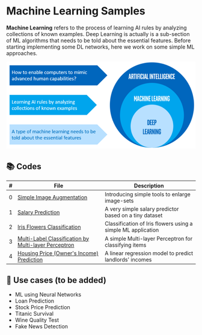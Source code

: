 # Machine Learning Samples

**Machine Learning** refers to the process of learning AI rules by analyzing collections of known examples. Deep Learning is actually is a sub-section of ML algorithms that needs to be told about the essential features. Before starting implementing some DL networks, here we work on some simple ML approaches.

![ML](https://github.com/alitourani/deep-learning-from-scratch/blob/main/_content/AliTourani-DeepLearningFromScratch-MachineLearning.png "ML")

## 📚 Codes

| #   | File                                                                                                                                                | Description                                            |
| --- | --------------------------------------------------------------------------------------------------------------------------------------------------- | ------------------------------------------------------ |
| 0   | [Simple Image Augmentation](https://github.com/alitourani/deep-learning-from-scratch/blob/main/Codes/ML/Simple_Image_Augmentation.ipynb "Simple Image Augmentation") | Introducing simple tools to enlarge image-sets |
| 1   | [Salary Prediction](https://github.com/alitourani/deep-learning-from-scratch/blob/main/Codes/ML/Simple_Salary_Prediction.ipynb "Salary Prediction") | A very simple salary predictor based on a tiny dataset |
| 2   | [Iris Flowers Classification](https://github.com/alitourani/deep-learning-from-scratch/blob/main/Codes/ML/Iris_Flowers_Classification.ipynb "Iris Flowers Classification") | Classification of Iris flowers using a simple ML application |
| 3   | [Multi-Label Classification by Multi-layer Perceptron](https://github.com/alitourani/deep-learning-from-scratch/blob/main/Codes/ML/Multi_Label_Classification.ipynb "Multi-Label Classification") | A simple Multi-layer Perceptron for classifying items |
| 4   | [Housing Price (Owner's Income) Prediction](https://github.com/alitourani/deep-learning-from-scratch/blob/main/Codes/ML/Housing_Prices_Prediction.ipynb "Housing Price (Owner's Income) Prediction") | A linear regression model to predict landlords' incomes |

## 🧩 Use cases (to be added)

- ML using Neural Networks
- Loan Prediction
- Stock Price Prediction
- Titanic Survival
- Wine Quality Test
- Fake News Detection
